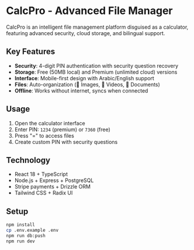 # CalcPro - Advanced File Manager

CalcPro is an intelligent file management platform disguised as a calculator, featuring advanced security, cloud storage, and bilingual support.

## Key Features

- **Security**: 4-digit PIN authentication with security question recovery
- **Storage**: Free (50MB local) and Premium (unlimited cloud) versions  
- **Interface**: Mobile-first design with Arabic/English support
- **Files**: Auto-organization (📸 Images, 🎥 Videos, 📄 Documents)
- **Offline**: Works without internet, syncs when connected

## Usage

1. Open the calculator interface
2. Enter PIN: `1234` (premium) or `7360` (free)
3. Press "=" to access files
4. Create custom PIN with security questions

## Technology

- React 18 + TypeScript
- Node.js + Express + PostgreSQL
- Stripe payments + Drizzle ORM
- Tailwind CSS + Radix UI

## Setup

```bash
npm install
cp .env.example .env
npm run db:push
npm run dev
